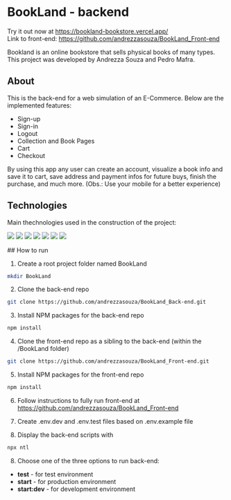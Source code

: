 # BookLand - backend

Try it out now at https://bookland-bookstore.vercel.app/ <br>
Link to front-end: https://github.com/andrezzasouza/BookLand_Front-end

Bookland is an online bookstore that sells physical books of many types. This project was developed by Andrezza Souza and Pedro Mafra.

## About

This is the back-end for a web simulation of an E-Commerce. Below are the implemented features:

- Sign-up
- Sign-in
- Logout
- Collection and Book Pages
- Cart
- Checkout

By using this app any user can create an account, visualize a book info and save it to cart, save address and payment infos for future buys, finish the purchase, and much more.
(Obs.: Use your mobile for a better experience)

## Technologies
Main thechnologies used in the construction of the project:<br>
<p>
  <img src="https://img.shields.io/badge/-Javascript-red?style=for-the-badge" />
  <img src="https://img.shields.io/badge/-React-red?style=for-the-badge" />
  <img src="https://img.shields.io/badge/-Styled_Components-red?style=for-the-badge" />
  <img src="https://img.shields.io/badge/-Node.js-red?style=for-the-badge" />
  <img src="https://img.shields.io/badge/-Express-red?style=for-the-badge" />
  <img src="https://img.shields.io/badge/-PostgreSQL-red?style=for-the-badge" />
  <img src="https://img.shields.io/badge/-Jest-red?style=for-the-badge" />
</p>
## How to run

1. Create a root project folder named BookLand
```sh
mkdir BookLand
```
2. Clone the back-end repo
```sh
git clone https://github.com/andrezzasouza/BookLand_Back-end.git
```
3. Install NPM packages for the back-end repo
```sh
npm install
```
4. Clone the front-end repo as a sibling to the back-end (within the /BookLand folder)
```sh
git clone https://github.com/andrezzasouza/BookLand_Front-end.git
```
5. Install NPM packages for the front-end repo
```sh
npm install
```
6. Follow instructions to fully run front-end at https://github.com/andrezzasouza/BookLand_Front-end

7. Create .env.dev and .env.test files based on .env.example file

7. Display the back-end scripts with
```bash
npx ntl
```
8. Choose one of the three options to run back-end:
* **test** - for test environment
* **start** - for production environment
* **start:dev** - for development environment

